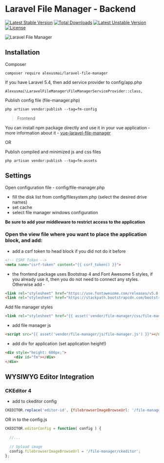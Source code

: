 # Laravel File Manager - Backend

[![Latest Stable Version](https://poser.pugx.org/alexusmai/laravel-file-manager/v/stable)](https://packagist.org/packages/alexusmai/laravel-file-manager)
[![Total Downloads](https://poser.pugx.org/alexusmai/laravel-file-manager/downloads)](https://packagist.org/packages/alexusmai/laravel-file-manager)
[![Latest Unstable Version](https://poser.pugx.org/alexusmai/laravel-file-manager/v/unstable)](https://packagist.org/packages/alexusmai/laravel-file-manager)
[![License](https://poser.pugx.org/alexusmai/laravel-file-manager/license)](https://packagist.org/packages/alexusmai/laravel-file-manager)


![Laravel File Manager](https://raw.github.com/alexusmai/vue-laravel-file-manager/master/src/assets/laravel-file-manager.gif?raw=true)

## Installation

Composer

```
composer require alexusmai/laravel-file-manager
```

If you have Laravel 5.4, then add service provider to config/app.php

```
Alexusmai\LaravelFileManager\FileManagerServiceProvider::class,
```

Publish config file (file-manager.php)

```
php artisan vendor:publish --tag=fm-config
```

> Frontend

You can install npm package directly and use it in your vue application - more information about it -
[vue-laravel-file-manager](https://github.com/alexusmai/vue-laravel-file-manager)

OR

Publish compiled and minimized js and css files

```
php artisan vendor:publish --tag=fm-assets
```

## Settings

Open configuration file - config/file-manager.php

- fill the disk list from config/filesystem.php (select the desired drive names)
- set cache
- select file manager windows configuration

**Be sure to add your middleware to restrict access to the application**


### Open the view file where you want to place the application block, and add:

- add a csrf token to head block if you did not do it before
```html
<!-- CSRF Token -->
<meta name="csrf-token" content="{{ csrf_token() }}">
```

- the frontend package uses Bootstrap 4 and Font Awesome 5 styles, if you already use it, then you do not need to connect any styles.
 Otherwise add -
 
```html
<link rel="stylesheet" href="https://use.fontawesome.com/releases/v5.0.10/css/all.css">
<link rel="stylesheet" href="https://stackpath.bootstrapcdn.com/bootstrap/4.1.0/css/bootstrap.min.css">
```

Add file manager styles

```html
<link rel="stylesheet" href="{{ asset('vendor/file-manager/css/file-manager.css') }}">
```

- add file manager js
```html
<script src="{{ asset('vendor/file-manager/js/file-manager.js') }}"></script>
```

- add div for application (set application height!)
```html
<div style="height: 600px;">
    <div id="fm"></div>
</div>
```

## WYSIWYG Editor Integration

### CKEditor 4

- add to ckeditor config

```js
CKEDITOR.replace('editor-id', {filebrowserImageBrowseUrl: '/file-manager/ckeditor'});
```
OR in to the config.js

```js
CKEDITOR.editorConfig = function( config ) {
  
  //...
  
  // Upload image
  config.filebrowserImageBrowseUrl = '/file-manager/ckeditor';
};
```